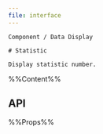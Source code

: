 ```yaml
---
file: interface
---
```


`````
Component / Data Display

# Statistic

Display statistic number.
`````

%%Content%%

## API

%%Props%%
